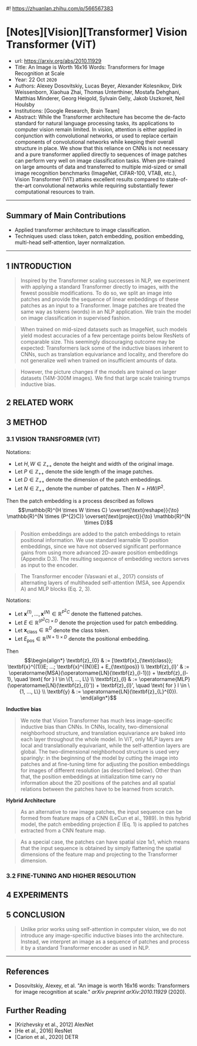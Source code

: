 #! https://zhuanlan.zhihu.com/p/566567383
# [Notes][Vision][Transformer] Vision Transformer (ViT)

* url: https://arxiv.org/abs/2010.11929
* Title: An Image is Worth 16x16 Words: Transformers for Image Recognition at Scale
* Year: 22 Oct `2020`
* Authors: Alexey Dosovitskiy, Lucas Beyer, Alexander Kolesnikov, Dirk Weissenborn, Xiaohua Zhai, Thomas Unterthiner, Mostafa Dehghani, Matthias Minderer, Georg Heigold, Sylvain Gelly, Jakob Uszkoreit, Neil Houlsby
* Institutions: [Google Research, Brain Team]
* Abstract: While the Transformer architecture has become the de-facto standard for natural language processing tasks, its applications to computer vision remain limited. In vision, attention is either applied in conjunction with convolutional networks, or used to replace certain components of convolutional networks while keeping their overall structure in place. We show that this reliance on CNNs is not necessary and a pure transformer applied directly to sequences of image patches can perform very well on image classification tasks. When pre-trained on large amounts of data and transferred to multiple mid-sized or small image recognition benchmarks (ImageNet, CIFAR-100, VTAB, etc.), Vision Transformer (ViT) attains excellent results compared to state-of-the-art convolutional networks while requiring substantially fewer computational resources to train.

----------------------------------------------------------------------------------------------------

## Summary of Main Contributions

* Applied transformer architecture to image classification.
* Techniques used: class token, patch embedding, position embedding, multi-head self-attention, layer normalization.

----------------------------------------------------------------------------------------------------

## 1 INTRODUCTION

> Inspired by the Transformer scaling successes in NLP, we experiment with applying a standard Transformer directly to images, with the fewest possible modifications. To do so, we split an image into patches and provide the sequence of linear embeddings of these patches as an input to a Transformer. Image patches are treated the same way as tokens (words) in an NLP application. We train the model on image classification in supervised fashion.

> When trained on mid-sized datasets such as ImageNet, such models yield modest accuracies of a few percentage points below ResNets of comparable size. This seemingly discouraging outcome may be expected: Transformers lack some of the inductive biases inherent to CNNs, such as translation equivariance and locality, and therefore do not generalize well when trained on insufficient amounts of data.

> However, the picture changes if the models are trained on larger datasets (14M-300M images). We find that large scale training trumps inductive bias.

## 2 RELATED WORK

## 3 METHOD

### 3.1 VISION TRANSFORMER (VIT)

Notations:
* Let $H, W \in \mathbb{Z}_{++}$ denote the height and width of the original image.
* Let $P \in \mathbb{Z}_{++}$ denote the side length of the image patches.
* Let $D \in \mathbb{Z}_{++}$ denote the dimension of the patch embeddings.
* Let $N \in \mathbb{Z}_{++}$ denote the number of patches.
Then $N = HW/P^{2}$.

Then the patch embedding is a process described as follows
$$\mathbb{R}^{H \times W \times C} \overset{\text{reshape}}{\to} \mathbb{R}^{N \times (P^{2}C)} \overset{\text{project}}{\to} \mathbb{R}^{N \times D}$$

> Position embeddings are added to the patch embeddings to retain positional information. We use standard learnable 1D position embeddings, since we have not observed significant performance gains from using more advanced 2D-aware position embeddings (Appendix D.3). The resulting sequence of embedding vectors serves as input to the encoder.

> The Transformer encoder (Vaswani et al., 2017) consists of alternating layers of multiheaded self-attention (MSA, see Appendix A) and MLP blocks (Eq. 2, 3).

Notations:
* Let $\textbf{x}^{(1)}, ..., \textbf{x}^{(N)} \in \mathbb{R}^{P^{2}C}$ denote the flattened patches.
* Let $E \in \mathbb{R}^{(P^{2}C) \times D}$ denote the projection used for patch embedding.
* Let $\textbf{x}_{\text{class}} \in \mathbb{R}^{D}$ denote the class token.
* Let $E_{\text{pos}} \in \mathbb{R}^{(N+1) \times D}$ denote the positional embedding.

Then
$$\begin{align*}
    \textbf{z}_{0} & := [\textbf{x}_{\text{class}}; \textbf{x}^{(1)}E; ...; \textbf{x}^{(N)}E] + E_{\text{pos}} \\
    \textbf{z}_{l}' & := \operatorname{MSA}(\operatorname{LN}(\textbf{z}_{l-1})) + \textbf{z}_{l-1}, \quad \text{ for } l \in \{1, ..., L\} \\
    \textbf{z}_{l} & := \operatorname{MLP}(\operatorname{LN}(\textbf{z}_{l}')) + \textbf{z}_{l}', \quad \text{ for } l \in \{1, ..., L\} \\
    \textbf{y} & := \operatorname{LN}(\textbf{z}_{L}^{0}).
\end{align*}$$

**Inductive bias**

> We note that Vision Transformer has much less image-specific inductive bias than CNNs. In CNNs, locality, two-dimensional neighborhood structure, and translation equivariance are baked into each layer throughout the whole model. In ViT, only MLP layers are local and translationally equivariant, while the self-attention layers are global. The two-dimensional neighborhood structure is used very sparingly: in the beginning of the model by cutting the image into patches and at fine-tuning time for adjusting the position embeddings for images of different resolution (as described below). Other than that, the position embeddings at initialization time carry no information about the 2D positions of the patches and all spatial relations between the patches have to be learned from scratch.

**Hybrid Architecture**

> As an alternative to raw image patches, the input sequence can be formed from feature maps of a CNN (LeCun et al., 1989). In this hybrid model, the patch embedding projection $E$ (Eq. 1) is applied to patches extracted from a CNN feature map.

> As a special case, the patches can have spatial size 1x1, which means that the input sequence is obtained by simply flattening the spatial dimensions of the feature map and projecting to the Transformer dimension.

### 3.2 FINE-TUNING AND HIGHER RESOLUTION

## 4 EXPERIMENTS

## 5 CONCLUSION

> Unlike prior works using self-attention in computer vision, we do not introduce any image-specific inductive biases into the architecture. Instead, we interpret an image as a sequence of patches and process it by a standard Transformer encoder as used in NLP.

----------------------------------------------------------------------------------------------------

## References

* Dosovitskiy, Alexey, et al. "An image is worth 16x16 words: Transformers for image recognition at scale." *arXiv preprint arXiv:2010.11929* (2020).

## Further Reading

* [Krizhevsky et al., 2012] AlexNet
* [He et al., 2016] ResNet
* [Carion et al., 2020] DETR

